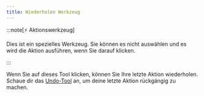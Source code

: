 ```yaml
---
title: Wiederholen Werkzeug
---
```


:::note[⚡ Aktionswerkzeug]

Dies ist ein spezielles Werkzeug.
Sie können es nicht auswählen und es wird die Aktion ausführen, wenn Sie darauf klicken.

:::

Wenn Sie auf dieses Tool klicken, können Sie Ihre letzte Aktion wiederholen.
Schaue dir das [Undo-Tool](../undo) an, um deine letzte Aktion rückgängig zu machen.
